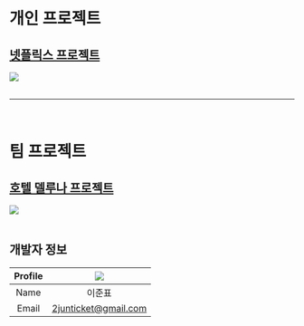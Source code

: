 # 개인 프로젝트
## <a target="_blank" href="https://github.com/lee-junpyo/react_project/tree/main/netflix-ljp">넷플릭스  프로젝트</a>
<img src="https://user-images.githubusercontent.com/111855438/229090445-850c713b-653c-4b64-813c-6440e69199b0.png" />
<br />
<br />
<hr />
<br />

# 팀 프로젝트
## <a target="_blank" href="https://github.com/Hotel-Deluna/deluna-front">호텔 델루나 프로젝트</a>
<img src="https://user-images.githubusercontent.com/48265181/197473633-ea3e7ebf-8382-4ce7-a911-bcea7f797e01.png" />

<br />
<br />

## 개발자 정보
|Profile|<img src="https://user-images.githubusercontent.com/48265181/197502155-a56f3d2b-6301-41cf-aa65-59e54e253fa9.png" />|
|:---:|:---:|
|Name|이준표|
|Email|2junticket@gmail.com|